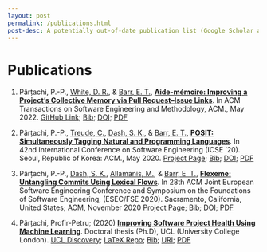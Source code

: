 ```yaml
---
layout: post
permalink: /publications.html
post-desc: A potentially out-of-date publication list (Google Scholar and dblp are your friends). Clicking the title of any publication should lead to an author copy of the publication. If not, feel free to contact me for a copy.
---
```

# Publications

1. Pârțachi, P.-P., [White, D. R.](https://davidrwhite.co.uk/), & [Barr, E. T.](https://earlbarr.com/), [**Aide-mémoire: Improving a Project’s Collective Memory via Pull Request–Issue Links**](./papers/am_just_accepted.pdf). In ACM Transactions on Software Engineering and Methodology, ACM., May 2022.
 [GitHub Link](https://github.com/PPPI/a-m); [Bib](./bibs/am.bib); [DOI](https://doi.org/10.1145/3542937); [PDF](./papers/am_just_accepted.pdf)

2. Pârțachi, P.-P., [Treude, C.](https://ctreude.ca), [Dash, S. K.](https://santanu.uk/), & [Barr, E. T.](https://earlbarr.com/), [**POSIT: Simultaneously Tagging Natural and Programming Languages**](./papers/posit.pdf). In 42nd International Conference on Software Engineering (ICSE ’20). Seoul, Republic of Korea: ACM., May 2020. [Project Page](https://www.partachi.com/POSIT); [Bib](./bibs/posit.bib); [DOI](https://doi.org/10.1145/3377811.3380440); [PDF](./papers/posit.pdf)

3. Pârțachi, P.-P., [Dash, S. K.](https://santanu.uk/), [Allamanis, M.](https://miltos.allamanis.com/), & [Barr, E. T.](https://earlbarr.com/), [**Flexeme: Untangling Commits Using Lexical Flows**](./papers/untangle.pdf). In 28th ACM Joint European Software Engineering Conference and Symposium on the Foundations of Software Engineering, (ESEC/FSE 2020). Sacramento, California, United States; ACM, November 2020 [Project Page](https://www.partachi.com/Flexeme); [Bib](./bibs/flexeme.bib); [DOI](https://doi.org/10.1145/3368089.3409693); [PDF](./papers/untangle.pdf)

4.  Pârțachi, Profir-Petru; (2020) [**Improving Software Project Health Using Machine Learning**](./papers/thesis.pdf). Doctoral thesis (Ph.D), UCL (University College London). [UCL Discovery](https://discovery.ucl.ac.uk/id/eprint/10116742/); [LaTeX Repo](https://github.com/PPPI/PhDThesis); [Bib](./bibs/thesis.bib); [URI](https://discovery.ucl.ac.uk/id/eprint/10116742); [PDF](./papers/thesis.pdf)